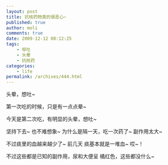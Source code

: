 ```yaml
---
layout: post
title: 抗核药物真的很恶心~
published: true
author: moli
comments: true
date: 2009-12-12 08:12:25
tags:
    - 呕吐
    - 头晕
    - 抗核药
categories:
    - life
permalink: /archives/444.html
---
```

头晕，想吐~

第一次吃的时候，只是有一点点晕~

今天是第二次吃，有明显的头晕，想吐~

坚持下去~ 也不难想象~ 为什么是隔一天，吃一次药了~ 副作用太大~

不过痰里的血越来越少了~ 前几天 痰基本就是一堆血~ 哎~！

不过这些都是已知的副作用，尿和大便呈 橘红色，这些都没什么~